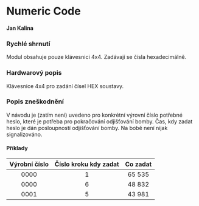 # Numeric Code

**Jan Kalina**

### Rychlé shrnutí
Modul obsahuje pouze klávesnici 4x4. Zadávají se čísla hexadecimálně.

### Hardwarový popis
Klávesnice 4x4 pro zadání čísel HEX soustavy.

### Popis zneškodnění
V návodu je (zatím není) uvedeno pro konkrétní výrovní číslo potřebné heslo, které je potřeba pro pokračování odjišťování bomby.
Čas, kdy zadat heslo je dán posloupností odjišťování bomby. Na bobě není nijak signalizováno.

#### Příklady
| Výrobní číslo | Číslo kroku kdy zadat | Co zadat |
| :-: | :-: | :-: |
| 0000 | 1 | 65 535 |
| 0000 | 6 | 48 832 |
| 0001 | 5 | 43 981 |
